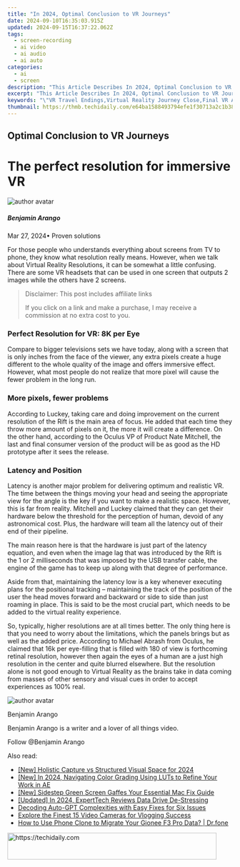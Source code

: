 ```yaml
---
title: "In 2024, Optimal Conclusion to VR Journeys"
date: 2024-09-10T16:35:03.915Z
updated: 2024-09-15T16:37:22.062Z
tags: 
  - screen-recording
  - ai video
  - ai audio
  - ai auto
categories: 
  - ai
  - screen
description: "This Article Describes In 2024, Optimal Conclusion to VR Journeys"
excerpt: "This Article Describes In 2024, Optimal Conclusion to VR Journeys"
keywords: "\"VR Travel Endings,Virtual Reality Journey Close,Final VR Adventure Tips,Closing VR Excursion Guide,Concluding VR Experience,Ending Points in VR Trips,Essential VR Voyage Wrap-Up\""
thumbnail: https://thmb.techidaily.com/e64ba1588493794efe1f30713a2c1b387c63e2ee11d657d48f4608e17ab1d777.jpg
---
```


## Optimal Conclusion to VR Journeys

# The perfect resolution for immersive VR

![author avatar](https://images.wondershare.com/filmora/article-images/benjamin-arango-author.jpg)

##### Benjamin Arango

 Mar 27, 2024• Proven solutions

 For those people who understands everything about screens from TV to phone, they know what resolution really means. However, when we talk about Virtual Reality Resolutions, it can be somewhat a little confusing. There are some VR headsets that can be used in one screen that outputs 2 images while the others have 2 screens.

>  Disclaimer: This post includes affiliate links
>
>  If you click on a link and make a purchase, I may receive a commission at no extra cost to you.
>

### Perfect Resolution for VR: 8K per Eye

 Compare to bigger televisions sets we have today, along with a screen that is only inches from the face of the viewer, any extra pixels create a huge different to the whole quality of the image and offers immersive effect. However, what most people do not realize that more pixel will cause the fewer problem in the long run.

### More pixels, fewer problems

 According to Luckey, taking care and doing improvement on the current resolution of the Rift is the main area of focus. He added that each time they throw more amount of pixels on it, the more it will create a difference. On the other hand, according to the Oculus VP of Product Nate Mitchell, the last and final consumer version of the product will be as good as the HD prototype after it sees the release.

### Latency and Position

 Latency is another major problem for delivering optimum and realistic VR. The time between the things moving your head and seeing the appropriate view for the angle is the key if you want to make a realistic space. However, this is far from reality. Mitchell and Luckey claimed that they can get their hardware below the threshold for the perception of human, devoid of any astronomical cost. Plus, the hardware will team all the latency out of their end of their pipeline.

 The main reason here is that the hardware is just part of the latency equation, and even when the image lag that was introduced by the Rift is the 1 or 2 milliseconds that was imposed by the USB transfer cable, the engine of the game has to keep up along with that degree of performance.

 Aside from that, maintaining the latency low is a key whenever executing plans for the positional tracking – maintaining the track of the position of the user the head moves forward and backward or side to side than just roaming in place. This is said to be the most crucial part, which needs to be added to the virtual reality experience.

 So, typically, higher resolutions are at all times better. The only thing here is that you need to worry about the limitations, which the panels brings but as well as the added price. According to Michael Abrash from Oculus, he claimed that 16k per eye-filling that is filled with 180 of view is forthcoming retinal resolution, however then again the eyes of a human are a just high resolution in the center and quite blurred elsewhere. But the resolution alone is not good enough to Virtual Reality as the brains take in data coming from masses of other sensory and visual cues in order to accept experiences as 100% real.

![author avatar](https://images.wondershare.com/filmora/article-images/benjamin-arango-author.jpg)

Benjamin Arango

Benjamin Arango is a writer and a lover of all things video.

Follow @Benjamin Arango


<ins class="adsbygoogle"
     style="display:block"
     data-ad-format="autorelaxed"
     data-ad-client="ca-pub-7571918770474297"
     data-ad-slot="1223367746"></ins>



<ins class="adsbygoogle"
     style="display:block"
     data-ad-client="ca-pub-7571918770474297"
     data-ad-slot="8358498916"
     data-ad-format="auto"
     data-full-width-responsive="true"></ins>


<span class="atpl-alsoreadstyle">Also read:</span>
<div><ul>
<li><a href="https://fox-blue.techidaily.com/new-holistic-capture-vs-structured-visual-space-for-2024/"><u>[New] Holistic Capture vs Structured Visual Space for 2024</u></a></li>
<li><a href="https://fox-blue.techidaily.com/new-in-2024-navigating-color-grading-using-luts-to-refine-your-work-in-ae/"><u>[New] In 2024, Navigating Color Grading Using LUTs to Refine Your Work in AE</u></a></li>
<li><a href="https://youtube-help.techidaily.com/new-sidestep-green-screen-gaffes-your-essential-mac-fix-guide/"><u>[New] Sidestep Green Screen Gaffes Your Essential Mac Fix Guide</u></a></li>
<li><a href="https://visual-screen-recording.techidaily.com/updated-in-2024-experttech-reviews-data-drive-de-stressing/"><u>[Updated] In 2024, ExpertTech Reviews Data Drive De-Stressing</u></a></li>
<li><a href="https://tech-revival.techidaily.com/decoding-auto-gpt-complexities-with-easy-fixes-for-six-issues/"><u>Decoding Auto-GPT Complexities with Easy Fixes for Six Issues</u></a></li>
<li><a href="https://fox-blue.techidaily.com/explore-the-finest-15-video-cameras-for-vlogging-success/"><u>Explore the Finest 15 Video Cameras for Vlogging Success</u></a></li>
<li><a href="https://android-transfer.techidaily.com/how-to-use-phone-clone-to-migrate-your-gionee-f3-pro-data-drfone-by-drfone-transfer-from-android-transfer-from-android/"><u>How to Use Phone Clone to Migrate Your Gionee F3 Pro Data? | Dr.fone</u></a></li>
</ul></div>

<!-- affiliate ads begin -->
<a href="https://aligracehair.sjv.io/c/5597632/2135404/19272" target="_top" id="2135404">
  <img src="//a.impactradius-go.com/display-ad/19272-2135404" border="0" alt="https://techidaily.com" width="468" height="60"/>
</a>
<img height="0" width="0" src="https://aligracehair.sjv.io/i/5597632/2135404/19272" style="position:absolute;visibility:hidden;" border="0" />
<!-- affiliate ads end -->

